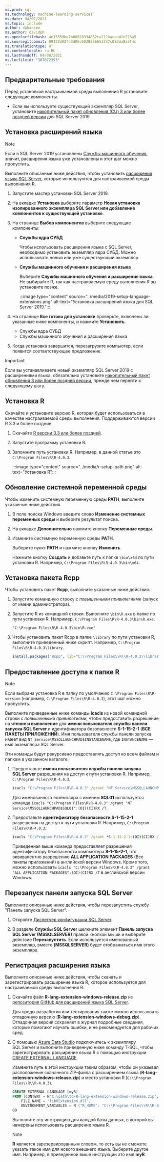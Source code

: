 ```yaml
---
ms.prod: sql
ms.technology: machine-learning-services
ms.date: 04/07/2021
ms.topic: include
author: dphansen
ms.author: davidph
ms.openlocfilehash: 4e1535dbe7b08628934852ca212bacee4fe228a5
ms.sourcegitcommit: 09122d02fc3d86c6028366653337c083da8a3f4c
ms.translationtype: HT
ms.contentlocale: ru-RU
ms.lasthandoff: 04/08/2021
ms.locfileid: "107072393"
---
```

## <a name="prerequisites"></a>Предварительные требования

Перед установкой настраиваемой среды выполнения R установите следующие компоненты.

+ Если вы используете существующий экземпляр SQL Server, установите [накопительный пакет обновления (CU) 3 или более поздней версии](../../../database-engine/install-windows/latest-updates-for-microsoft-sql-server.md) для SQL Server 2019.

## <a name="install-language-extensions"></a>Установка расширений языка

> [!NOTE]
> Если в SQL Server 2019 установлены [Службы машинного обучения](../../sql-server-machine-learning-services.md), значит, расширения языка уже установлены и этот шаг можно пропустить.

Выполните описанные ниже действия, чтобы установить [расширения языка SQL Server](../../../language-extensions/language-extensions-overview.md), которые используются для настраиваемой среды выполнения R.

1. Запустите мастер установки SQL Server 2019.
  
1. На вкладке **Установка** выберите параметр **Новая установка изолированного экземпляра SQL Server или добавление компонентов к существующей установке**.

1. На странице **Выбор компонентов** выберите следующие компоненты:
  
    + **Службы ядра СУБД**
  
        Чтобы использовать расширения языка с SQL Server, необходимо установить экземпляр ядра СУБД. Можно использовать новый или уже существующий экземпляр.
  
    + **Службы машинного обучения и расширения языка**

        Выберите **Службы машинного обучения и расширения языка**. Не выбирайте R, так как настраиваемую среду выполнения R вы установите позже.

        :::image type="content" source="../media/2019-setup-language-extensions.png" alt-text="Установка расширений языка для SQL Server 2019.":::

1. На странице **Все готово для установки** проверьте, включены ли указанные ниже компоненты, и нажмите **Установить**.
  
    + Службы ядра СУБД
    + Службы машинного обучения и расширения языка

1. Когда установка завершится, перезагрузите компьютер, если появится соответствующее предложение.

> [!IMPORTANT]
> Если вы устанавливаете новый экземпляр SQL Server 2019 с расширениями языка, обязательно установите [накопительный пакет обновления 3 или более поздней версии](../../../database-engine/install-windows/latest-updates-for-microsoft-sql-server.md), прежде чем перейти к следующему шагу.

## <a name="install-r"></a>Установка R

Скачайте и установите версию R, которая будет использоваться в качестве настраиваемой среды выполнения. Поддерживаются версии R 3.3 и более поздние.

1. Скачайте [R версии 3.3 или более поздней](https://cran.r-project.org/bin/windows/base/).

1. Запустите программу установки R.

1. Запомните путь установки R. Например, в данной статье это `C:\Program Files\R\R-4.0.3`.

    :::image type="content" source="../media/r-setup-path.png" alt-text="Установка R":::

## <a name="update-system-environment-variable"></a>Обновление системной переменной среды

Чтобы изменить системную переменную среды **PATH**, выполните указанные ниже действия.

1. В поле поиска Windows введите слово **Изменение системных переменных среды** и выберите результат поиска.

1. На вкладке **Дополнительно** нажмите кнопку **Переменные среды**.

1. Измените системную переменную среды **PATH**.

    Выберите пункт **PATH** и нажмите кнопку **Изменить**.

    Нажмите кнопку **Создать** и добавьте путь к папке `\bin\x64` по пути установки R. Например, `C:\Program Files\R\R-4.0.3\bin\x64`.

## <a name="install-rcpp-package"></a>Установка пакета Rcpp

Чтобы установить пакет **Rcpp**, выполните указанные ниже действия.

1. Запустите командную строку с *повышенными привилегиями* (запуск от имени администратора).

1. Запустите R из командной строки. Выполните `\bin\R.exe` в папке по пути установки R. Например, `C:\Program Files\R\R-4.0.3\bin\R.exe`.

    ```CMD
    "C:\Program Files\R\R-4.0.3\bin\R.exe"
    ```

1. Чтобы установить пакет Rcpp в папке `\library` по пути установки R, выполните приведенный ниже скрипт. Например, `C:\Program Files\R\R-4.0.3\library`.

    ```R
    install.packages("Rcpp", lib="C:\\Program Files\\R\\R-4.0.3\\library");
    ```

## <a name="grant-access-to-r-folder"></a>Предоставление доступа к папке R

> [!NOTE]
> Если выбрана установка R в папку по умолчанию `C:\Program Files\R\R-version` (например, `C:\Program Files\R\R-4.0.3`), этот шаг можно пропустить.

Выполните приведенные ниже команды **icacls** из новой командной строки *с повышенными привилегиями*, чтобы предоставить разрешение на **чтение и выполнение** для **имени пользователя службы панели запуска SQL Server** и идентификатора безопасности **S-1-15-2-1** (**ВСЕ ПАКЕТЫ ПРИЛОЖЕНИЙ**). Имя пользователя службы панели запуска имеет вид `NT Service\MSSQLLAUNCHPAD$INSTANCENAME`, где `INSTANCENAME` — имя экземпляра SQL Server.

Эти команды будут рекурсивно предоставлять доступ ко всем файлам и папкам в указанном каталоге.

1. Предоставьте **имени пользователя службы панели запуска SQL Server** разрешения на доступ к пути установки R. Например, `C:\Program Files\R\R-4.0.3`.

    ```cmd
    icacls "C:\Program Files\R\R-4.0.3" /grant "NT Service\MSSQLLAUNCHPAD":(OI)(CI)RX /T
    ```

    Для именованного экземпляра с именем **SQL01** используется команда `icacls "C:\Program Files\R\R-4.0.3" /grant "NT Service\MSSQLLAUNCHPAD$SQL01":(OI)(CI)RX /T`.

2. Предоставьте **идентификатору безопасности S-1-15-2-1** разрешения на доступ к пути установки R. Например, `C:\Program Files\R\R-4.0.3`.

    ```cmd
    icacls "C:\Program Files\R\R-4.0.3" /grant *S-1-15-2-1:(OI)(CI)RX /T
    ```

    Приведенная выше команда предоставляет разрешения идентификатору безопасности компьютера **S-1-15-2-1**, что эквивалентно разрешению **ALL APPLICATION PACKAGES** (Все пакеты приложений) в английской версии Windows. Кроме того, можно использовать `icacls "C:\Program Files\R\R-4.0.3" /grant "ALL APPLICATION PACKAGES":(OI)(CI)RX /T` в английской версии Windows.

## <a name="restart-sql-server-launchpad"></a>Перезапуск панели запуска SQL Server

Выполните описанные ниже действия, чтобы перезапустить службу "Панель запуска SQL Server".

1. Откройте [Диспетчер конфигурации SQL Server](../../../relational-databases/sql-server-configuration-manager.md).

1. В разделе **Службы SQL Server** щелкните элемент **Панель запуска SQL Server (MSSQLSERVER)** правой кнопкой мыши и выберите действие **Перезапустить**. Если используется именованный экземпляр, вместо **(MSSQLSERVER)** будет отображаться имя этого экземпляра.

## <a name="register-language-extension"></a>Регистрация расширения языка

Выполните описанные ниже действия, чтобы скачать и зарегистрировать расширение языка R, которое используется для настраиваемой среды выполнения R.

1. Скачайте файл **R-lang-extension-windows-release.zip** из [репозитория GitHub для расширений языка SQL Server](https://github.com/microsoft/sql-server-language-extensions/releases).

    Для среды разработки или тестирования также можно использовать отладочную версию (**R-lang-extension-windows-debug.zip**). Отладочная версия сохраняет в журнал подробные сведения, которые помогают изучать ошибки, и не рекомендуется для рабочих сред.

1. С помощью [Azure Data Studio](../../../azure-data-studio/what-is-azure-data-studio.md) подключитесь к экземпляру SQL Server и выполните приведенную ниже команду T-SQL, чтобы зарегистрировать расширение языка R с помощью инструкции [CREATE EXTERNAL LANGUAGE](../../../t-sql/statements/create-external-language-transact-sql.md).

    Измените путь в этой инструкции таким образом, чтобы он указывал расположение скачанного ZIP-файла с расширением языка (**R-lang-extension-windows-release.zip**) и место установки R (`C:\\Program Files\\R\\R-4.0.3`).

    ```sql
    CREATE EXTERNAL LANGUAGE [myR]
    FROM (CONTENT = N'C:\path\to\R-lang-extension-windows-release.zip', 
        FILE_NAME = 'libRExtension.dll',
        ENVIRONMENT_VARIABLES = N'{"R_HOME": "C:\\Program Files\\R\\R-4.0.3"}'););
    GO
    ```

    Выполните эту инструкцию для каждой базы данных, в которой вы намерены использовать расширение языка R.

    > [!NOTE]
    > **R** является зарезервированным словом, то есть вы не сможете указать такое имя для нового внешнего языка. Выберите другое имя. Например, в приведенной выше инструкции это имя **myR**.
